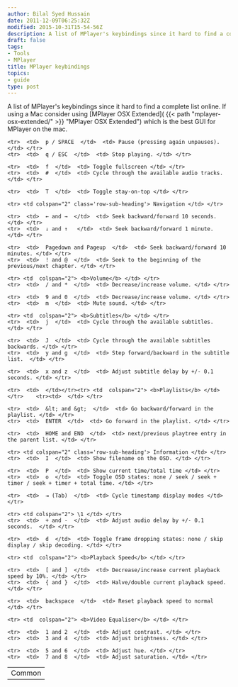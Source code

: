 ```yaml
---
author: Bilal Syed Hussain
date: 2011-12-09T06:25:32Z
modified: 2015-10-31T15-54-56Z
description: A list of MPlayer's keybindings since it hard to find a complete list online
draft: false
tags:
- Tools
- MPlayer
title: MPlayer keybindings
topics:
- guide
type: post
---
```



A list of MPlayer's keybindings since it hard to find a complete list online.
If using a Mac consider using [MPlayer OSX Extended]( {{< path "mplayer-osx-extended/" >}} "MPlayer OSX Extended") which is the best GUI for MPlayer on the mac.

<table  >
	<tbody><tr> <td colspan="2" class='row-sub-heading'> Common  </td> </tr>

	<tr>  <td>  p / SPACE  </td>  <td> Pause (pressing again unpauses). </td> </tr>
	<tr>  <td>  q / ESC  </td>  <td> Stop playing. </td> </tr>

	<tr>  <td>  f  </td>  <td> Toggle fullscreen </td> </tr>
	<tr>  <td>  #  </td>  <td> Cycle through the available audio tracks. </td> </tr>

	<tr>  <td>  T  </td>  <td> Toggle stay-on-top </td> </tr>

	<tr> <td colspan="2" class='row-sub-heading'> Navigation </td> </tr>

	<tr>  <td>  ← and →  </td>  <td> Seek backward/forward 10 seconds. </td> </tr>
	<tr>  <td>  ↓ and ↑   </td>  <td> Seek backward/forward 1 minute. </td> </tr>

	<tr>  <td>  Pagedown and Pageup  </td>  <td> Seek backward/forward 10 minutes. </td> </tr>
	<tr>  <td>  ! and @  </td>  <td> Seek to the beginning of the previous/next chapter. </td> </tr>

	<tr> <td  colspan="2"> <b>Volume</b> </td> </tr>
	<tr>  <td>  / and *  </td>  <td> Decrease/increase volume. </td> </tr>

	<tr>  <td>  9 and 0  </td>  <td> Decrease/increase volume. </td> </tr>
	<tr>  <td>  m  </td>  <td> Mute sound. </td> </tr>

	<tr> <td  colspan="2"> <b>Subtitles</b> </td> </tr>
	<tr>  <td>  j  </td>  <td> Cycle through the available subtitles. </td> </tr>

	<tr>  <td>  J  </td>  <td> Cycle through the available subtitles backwards. </td> </tr>
	<tr>  <td>  y and g  </td>  <td> Step forward/backward in the subtitle list.  </td> </tr>

	<tr>  <td>  x and z  </td>  <td> Adjust subtitle delay by +/- 0.1 seconds. </td> </tr>

	<tr>  <td>  </td></tr><tr> <td  colspan="2"> <b>Playlists</b> </td> </tr>    <tr><td>  </td> </tr>

	<tr>  <td>  &lt; and &gt;  </td>  <td> Go backward/forward in the playlist. </td> </tr>
	<tr>  <td>  ENTER  </td>  <td> Go forward in the playlist. </td> </tr>

	<tr>  <td>  HOME and END  </td>  <td> next/previous playtree entry in the parent list. </td> </tr>

	<tr> <td colspan="2" class='row-sub-heading'> Information </td> </tr>
	<tr>  <td>  I  </td>  <td> Show filename on the OSD. </td> </tr>

	<tr>  <td>  P  </td>  <td> Show current time/total time </td> </tr>
	<tr>  <td>  o  </td>  <td> Toggle OSD states: none / seek / seek + timer / seek + timer + total time. </td> </tr>

	<tr>  <td>  ⇥ (Tab)  </td>  <td> Cycle timestamp display modes </td> </tr>

	<tr> <td colspan="2"> \1 </td> </tr>  
	<tr>  <td>  + and -  </td>  <td> Adjust audio delay by +/- 0.1 seconds.  </td> </tr>

	<tr>  <td>  d  </td>  <td> Toggle frame dropping states: none / skip display / skip decoding. </td> </tr>

	<tr> <td  colspan="2"> <b>Playback Speed</b> </td> </tr>

	<tr>  <td>  [ and ]  </td>  <td> Decrease/increase current playback speed by 10%. </td> </tr>
	<tr>  <td>  { and }  </td>  <td> Halve/double current playback speed. </td> </tr>

	<tr>  <td>  backspace  </td>  <td> Reset playback speed to normal </td> </tr>

	<tr> <td  colspan="2"> <b>Video Equaliser</b> </td> </tr>

	<tr>  <td>  1 and 2  </td>  <td> Adjust contrast. </td> </tr>
	<tr>  <td>  3 and 4  </td>  <td> Adjust brightness. </td> </tr>

	<tr>  <td>  5 and 6  </td>  <td> Adjust hue. </td> </tr>
	<tr>  <td>  7 and 8  </td>  <td> Adjust saturation. </td> </tr>


</tbody></table>
